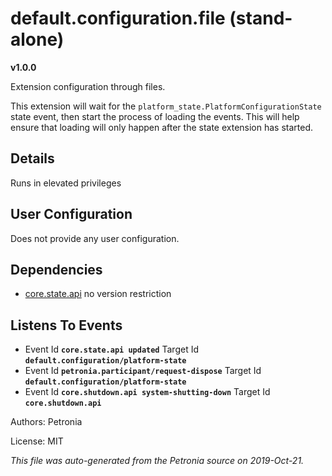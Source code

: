# default.configuration.file (stand-alone)
**v1.0.0**

Extension configuration through files.


This extension will wait for the `platform_state.PlatformConfigurationState`
state event, then start the process of loading the events.  This will help
ensure that loading will only happen after the state extension has started.

## Details

Runs in elevated privileges

## User Configuration

Does not provide any user configuration.



## Dependencies

* [core.state.api](core.state.api.md)
  no version restriction






## Listens To Events

* Event Id **`core.state.api updated`**
  Target Id **`default.configuration/platform-state`**
* Event Id **`petronia.participant/request-dispose`**
  Target Id **`default.configuration/platform-state`**
* Event Id **`core.shutdown.api system-shutting-down`**
  Target Id **`core.shutdown.api`**



Authors: Petronia

License: MIT

*This file was auto-generated from the Petronia source on 2019-Oct-21.*
